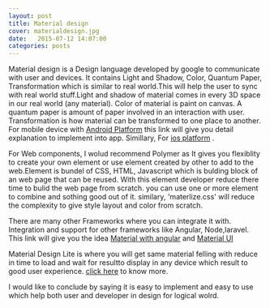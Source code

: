 ```yaml
---
layout: post
title: Material design
cover: materialdesign.jpg
date:   2015-07-12 14:07:00
categories: posts
---
```


Material design is a Design language developed by google to communicate with user and devices. It contains Light and Shadow, Color, Quantum Paper, Transformation which is similar to real world.This will help the user to sync with real world stuff.Light and shadow of material comes in every 3D space in our real world (any material). Color of material is paint on canvas. A quantum paper is amount of paper involved in an interaction with user. Transformation is how material can be transformed to one place to another. 
For mobile device with [Android Platform](https://developer.android.com/design/material/index.html) this link will give you detail explanation to implement into app. Simillary, For [ios platform](https://github.com/nghialv/MaterialKit) .


For Web components, I wolud recommend Polymer as It gives you flexiblity to create your own element or use element created by other to add to the web.Element is bundel of CSS, HTML, Javascript which is bulding block of an web page that can be reused. With this element developer reduce there time to bulid the web page from scratch. you can use one or more element to combine and sothing good out of it. similary, 'materlize.css' will reduce the complexity to give style layout and color from scratch.


There are many other Frameworks where you can integrate it with. Integration and support for other frameworks like Angular, Node,laravel. This link will give you the idea [Material with angular](https://material.angularjs.org/latest/#/) and [Material UI](http://material-ui.com/#/) 


Material Design Lite is where you will get same material felling with reduce in time to load and wait for resultto display in any device which result to good user experience. [click here](http://www.getmdl.io/) to know more.


I would like to conclude by saying it is easy to implement and easy to use which help both user and developer in design for logical wolrd.